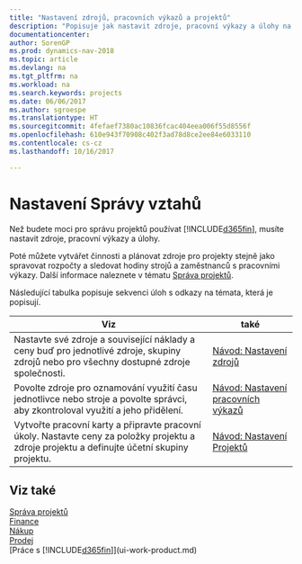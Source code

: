 ```yaml
---
title: "Nastavení zdrojů, pracovních výkazů a projektů"
description: "Popisuje jak nastavit zdroje, pracovní výkazy a úlohy na řízení projektů."
documentationcenter: 
author: SorenGP
ms.prod: dynamics-nav-2018
ms.topic: article
ms.devlang: na
ms.tgt_pltfrm: na
ms.workload: na
ms.search.keywords: projects
ms.date: 06/06/2017
ms.author: sgroespe
ms.translationtype: HT
ms.sourcegitcommit: 4fefaef7380ac10836fcac404eea006f55d8556f
ms.openlocfilehash: 610e943f70908c402f3ad78d8ce2ee84e6033110
ms.contentlocale: cs-cz
ms.lasthandoff: 10/16/2017

---
```

# <a name="setting-up-project-management"></a>Nastavení Správy vztahů
Než budete moci pro správu projektů používat [!INCLUDE[d365fin](includes/d365fin_md.md)], musíte nastavit zdroje, pracovní výkazy a úlohy.

Poté můžete vytvářet činnosti a plánovat zdroje pro projekty stejně jako spravovat rozpočty a sledovat hodiny strojů a zaměstnanců s pracovními výkazy. Další informace naleznete v tématu [Správa projektů](projects-manage-projects.md).  

Následující tabulka popisuje sekvenci úloh s odkazy na témata, která je popisují.

| Viz | také |
| --- | --- |
| Nastavte své zdroje a související náklady a ceny buď pro jednotlivé zdroje, skupiny zdrojů nebo pro všechny dostupné zdroje společnosti. |[Návod: Nastavení zdrojů](projects-how-setup-resources.md) |
| Povolte zdroje pro oznamování využití času jednotlivce nebo stroje a povolte správci, aby zkontroloval využití a jeho přidělení. |[Návod: Nastavení pracovních výkazů](projects-how-setup-time-sheets.md) |
| Vytvořte pracovní karty a připravte pracovní úkoly. Nastavte ceny za položky projektu a zdroje projektu a definujte účetní skupiny projektu. |[Návod: Nastavení Projektů](projects-how-setup-jobs.md) |

## <a name="see-also"></a>Viz také
[Správa projektů](projects-manage-projects.md)  
[Finance](finance.md)  
[Nákup](purchasing-manage-purchasing.md)         
[Prodej](sales-manage-sales.md)     
[Práce s [!INCLUDE[d365fin](includes/d365fin_md.md)]](ui-work-product.md)  

